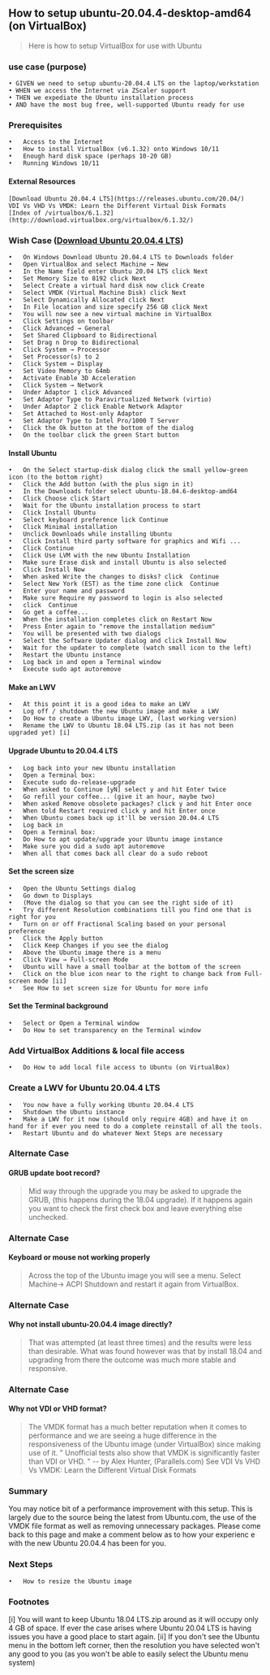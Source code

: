 

## How to setup ubuntu-20.04.4-desktop-amd64 (on VirtualBox)

>Here is how to setup VirtualBox for use with Ubuntu

### use case (purpose)
	• GIVEN we need to setup ubuntu-20.04.4 LTS on the laptop/workstation
	• WHEN we access the Internet via ZScaler support
	• THEN we expediate the Ubuntu installation process 
	• AND have the most bug free, well-supported Ubuntu ready for use

### Prerequisites
	•	Access to the Internet
	•	How to install VirtualBox (v6.1.32) onto Windows 10/11
	•	Enough hard disk space (perhaps 10-20 GB)
	•	Running Windows 10/11

#### External Resources
	[Download Ubuntu 20.04.4 LTS](https://releases.ubuntu.com/20.04/) 
	VDI Vs VHD Vs VMDK: Learn the Different Virtual Disk Formats
	[Index of /virtualbox/6.1.32](http://download.virtualbox.org/virtualbox/6.1.32/)

### Wish Case ([Download Ubuntu 20.04.4 LTS](https://releases.ubuntu.com/20.04/))
	•	On Windows Download Ubuntu 20.04.4 LTS to Downloads folder
	•	Open VirtualBox and select Machine → New 
	•	In the Name field enter Ubuntu 20.04 LTS click Next
	•	Set Memory Size to 8192 click Next
	•	Select Create a virtual hard disk now click Create
	•	Select VMDK (Virtual Machine Disk) click Next
	•	Select Dynamically Allocated click Next
	•	In File location and size specify 256 GB click Next
	•	You will now see a new virtual machine in VirtualBox
	•	Click Settings on toolbar 
	•	Click Advanced → General
	•	Set Shared Clipboard to Bidirectional
	•	Set Drag n Drop to Bidirectional
	•	Click System → Processor
	•	Set Processor(s) to 2
	•	Click System → Display
	•	Set Video Memory to 64mb
	•	Activate Enable 3D Acceleration
	•	Click System → Network
	•	Under Adaptor 1 click Advanced
	•	Set Adaptor Type to Paravirtualized Network (virtio)
	•	Under Adaptor 2 click Enable Network Adaptor
	•	Set Attached to Host-only Adaptor
	•	Set Adaptor Type to Intel Pro/1000 T Server 
	•	Click the Ok button at the bottom of the dialog
	•	On the toolbar click the green Start button
#### Install Ubuntu
	•	On the Select startup-disk dialog click the small yellow-green icon (to the bottom right)
	•	Click the Add button (with the plus sign in it) 
	•	In the Downloads folder select ubuntu-18.04.6-desktop-amd64
	•	Click Choose click Start
	•	Wait for the Ubuntu installation process to start
	•	Click Install Ubuntu
	•	Select keyboard preference lick Continue
	•	Click Minimal installation
	•	Unclick Downloads while installing Ubuntu
	•	Click Install third party software for graphics and Wifi ...
	•	Click Continue
	•	Click Use LVM with the new Ubuntu Installation 
	•	Make sure Erase disk and install Ubuntu is also selected
	•	Click Install Now
	•	When asked Write the changes to disks? click  Continue
	•	Select New York (EST) as the time zone click  Continue
	•	Enter your name and password
	•	Make sure Require my password to login is also selected
	•	click  Continue
	•	Go get a coffee...
	•	When the installation completes click on Restart Now 
	•	Press Enter again to "remove the installation medium"
	•	You will be presented with two dialogs
	•	Select the Software Updater dialog and click Install Now
	•	Wait for the updater to complete (watch small icon to the left)
	•	Restart the Ubuntu instance
	•	Log back in and open a Terminal window
	•	Execute sudo apt autoremove
#### Make an LWV
	•	At this point it is a good idea to make an LWV
	•	Log off / shutdown the new Ubuntu image and make a LWV
	•	Do How to create a Ubuntu image LWV, (last working version)
	•	Rename the LWV to Ubuntu 18.04 LTS.zip (as it has not been upgraded yet) [i]
#### Upgrade Ubuntu to 20.04.4 LTS
	•	Log back into your new Ubuntu installation
	•	Open a Terminal box: 
	•	Execute sudo do-release-upgrade
	•	When asked to Continue [yN] select y and hit Enter twice
	•	Go refill your coffee... (give it an hour, maybe two)
	•	When asked Remove obsolete packages? click y and hit Enter once
	•	When told Restart required click y and hit Enter once
	•	When Ubuntu comes back up it'll be version 20.04.4 LTS
	•	Log back in
	•	Open a Terminal box:
	•	Do How to apt update/upgrade your Ubuntu image instance
	•	Make sure you did a sudo apt autoremove 
	•	When all that comes back all clear do a sudo reboot
#### Set the screen size
	•	Open the Ubuntu Settings dialog
	•	Go down to Displays 
	•	(Move the dialog so that you can see the right side of it)
	•	Try different Resolution combinations till you find one that is right for you
	•	Turn on or off Fractional Scaling based on your personal preference
	•	Click the Apply button
	•	Click Keep Changes if you see the dialog
	•	Above the Ubuntu image there is a menu
	•	Click View → Full-screen Mode 
	•	Ubuntu will have a small toolbar at the bottom of the screen
	•	Click on the blue icon near to the right to change back from Full-screen mode [ii]
	•	See How to set screen size for Ubuntu for more info
#### Set the Terminal background
	•	Select or Open a Terminal window 
	•	Do How to set transparency on the Terminal window
### Add VirtualBox Additions & local file access
	•	Do How to add local file access to Ubuntu (on VirtualBox)
### Create a LWV for Ubuntu 20.04.4 LTS
	•	You now have a fully working Ubuntu 20.04.4 LTS
	•	Shutdown the Ubuntu instance 
	•	Make a LWV for it now (should only require 4GB) and have it on hand for if ever you need to do a complete reinstall of all the tools.
	•	Restart Ubuntu and do whatever Next Steps are necessary
### Alternate Case
#### GRUB update boot record?
> Mid way through the upgrade you may be asked to upgrade the GRUB, (this happens during the 18.04 upgrade). If it happens again you want to check the first check box and leave everything else unchecked.
### Alternate Case
#### Keyboard or mouse not working properly
> Across the top of the Ubuntu image you will see a menu. Select Machine→ ACPI Shutdown and restart it again from VirtualBox.
### Alternate Case
#### Why not install ubuntu-20.04.4 image directly?
> That was attempted (at least three times) and the results were less than desirable. What was found however was that by install 18.04 and upgrading from there the outcome was much more stable and responsive.
### Alternate Case
#### Why not VDI or VHD format?
> The VMDK format has a much better reputation when it comes to performance and we are seeing a huge difference in the responsiveness of the Ubuntu image (under VirtualBox) since making use of it.
" Unofficial tests also show that VMDK is significantly faster than VDI or VHD. "
-- by Alex Hunter, (Parallels.com)
See VDI Vs VHD Vs VMDK: Learn the Different Virtual Disk Formats
### Summary
You may notice bit of a performance improvement with this setup. This is largely due to the source being the latest from Ubuntu.com, the use of the VMDK file format as well as removing unnecessary packages. Please come back to this page and make a comment below as to how your experienc e with the new Ubuntu 20.04.4 has been for you.
### Next Steps
	•	How to resize the Ubuntu image
### Footnotes
[i] You will want to keep Ubuntu 18.04 LTS.zip around as it will occupy only 4 GB of space. If ever the case arises where Ubuntu 20.04 LTS is having issues you have a good place to start again.
[ii] If you don't see the Ubuntu menu in the bottom left corner, then the resolution you have selected won't any good to you (as you won't be able to easily select the Ubuntu menu system)
